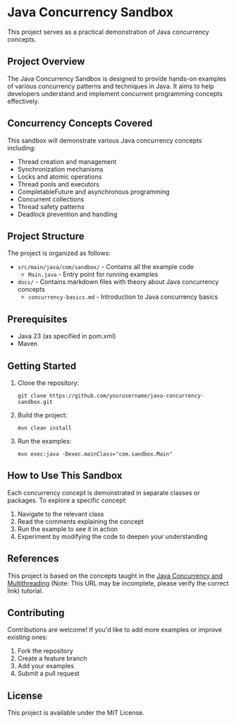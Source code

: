 # Java Concurrency Sandbox

This project serves as a practical demonstration of Java concurrency concepts.

## Project Overview

The Java Concurrency Sandbox is designed to provide hands-on examples of various concurrency patterns and techniques in Java. It aims to help developers understand and implement concurrent programming concepts effectively.

## Concurrency Concepts Covered

This sandbox will demonstrate various Java concurrency concepts including:

- Thread creation and management
- Synchronization mechanisms
- Locks and atomic operations
- Thread pools and executors
- CompletableFuture and asynchronous programming
- Concurrent collections
- Thread safety patterns
- Deadlock prevention and handling

## Project Structure

The project is organized as follows:

- `src/main/java/com/sandbox/` - Contains all the example code
  - `Main.java` - Entry point for running examples
- `docs/` - Contains markdown files with theory about Java concurrency concepts
  - `concurrency-basics.md` - Introduction to Java concurrency basics

## Prerequisites

- Java 23 (as specified in pom.xml)
- Maven

## Getting Started

1. Clone the repository:
   ```
   git clone https://github.com/yourusername/java-concurrency-sandbox.git
   ```

2. Build the project:
   ```
   mvn clean install
   ```

3. Run the examples:
   ```
   mvn exec:java -Dexec.mainClass="com.sandbox.Main"
   ```

## How to Use This Sandbox

Each concurrency concept is demonstrated in separate classes or packages. To explore a specific concept:

1. Navigate to the relevant class
2. Read the comments explaining the concept
3. Run the example to see it in action
4. Experiment by modifying the code to deepen your understanding

## References

This project is based on the concepts taught in the [Java Concurrency and Multithreading](https://www.youtube.com/watch?v=gvQGKRlgop) (Note: This URL may be incomplete, please verify the correct link) tutorial.

## Contributing

Contributions are welcome! If you'd like to add more examples or improve existing ones:

1. Fork the repository
2. Create a feature branch
3. Add your examples
4. Submit a pull request

## License

This project is available under the MIT License.
